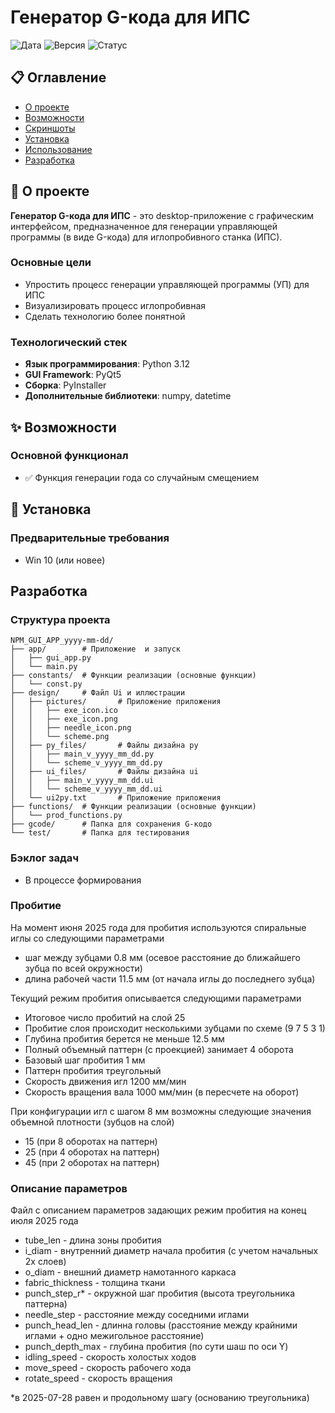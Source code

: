 # Генератор G-кода для ИПС

![Дата](https://img.shields.io/badge/дата_последнего_изменеия-15/09/25-green)
![Версия](https://img.shields.io/badge/версия-1.0.1-blue)
![Статус](https://img.shields.io/badge/статус-в%20разработке-yellow)


## 📋 Оглавление

- [О проекте](#-о-проекте)
- [Возможности](#-возможности)
- [Скриншоты](#-скриншоты)
- [Установка](#-установка)
- [Использование](#)
- [Разработка](#разработка)


## 🎯 О проекте

**Генератор G-кода для ИПС** - это desktop-приложение с графическим
интерфейсом, предназначенное для генерации управляющей программы
(в виде G-кода) для иглопробивного станка (ИПС). 

### Основные цели
- Упростить процесс генерации управляющей программы (УП) для ИПС
- Визуализировать процесс иглопробивная
- Сделать технологию более понятной

### Технологический стек
- **Язык программирования**: Python 3.12
- **GUI Framework**: PyQt5
- **Сборка**: PyInstaller
- **Дополнительные библиотеки**: numpy, datetime 

## ✨ Возможности

### Основной функционал

- ✅ Функция генерации года со случайным смещением

## 🚀 Установка


### Предварительные требования

- Win 10 (или новее)

## Разработка

### Структура проекта

```
NPM_GUI_APP_yyyy-mm-dd/
├── app/        # Приложение  и запуск 
│   ├── gui_app.py         
│   └── main.py        
├── constants/  # Функции реализации (основные функции)
│   └── const.py      
├── design/     # Файл Ui и иллюстрации
│   ├── pictures/       # Приложение приложения
│   │   ├── exe_icon.ico          
│   │   ├── exe_icon.png          
│   │   ├── needle_icon.png       
│   │   └── scheme.png              
│   ├── py_files/       # Файлы дизайна py
│   │   ├── main_v_yyyy_mm_dd.py    
│   │   └── scheme_v_yyyy_mm_dd.py  
│   ├── ui_files/       # Файлы дизайна ui
│   │   ├── main_v_yyyy_mm_dd.ui    
│   │   └── scheme_v_yyyy_mm_dd.ui  
│   └── ui2py.txt       # Приложение приложения
├── functions/  # Функции реализации (основные функции)
│   └── prod_functions.py   
├── gcode/      # Папка для сохранения G-кодо
└── test/       # Папка для тестирования
```


### Бэклог задач

- В процессе формирования


### Пробитие

На момент июня 2025 года для пробития используются
спиральные иглы со следующими параметрами

- шаг между зубцами 0.8 мм (осевое расстояние до ближайшего зубца по всей окружности)
- длина рабочей части 11.5 мм (от начала иглы до последнего зубца)

Текущий режим пробития описывается следующими параметрами

- Итоговое число пробитий на слой 25
- Пробитие слоя происходит несколькими зубцами по схеме (9 7 5 3 1)
- Глубина пробития берется не меньше 12.5 мм
- Полный объемный паттерн (с проекцией) занимает 4 оборота
- Базовый шаг пробития 1 мм
- Паттерн пробития треугольный
- Скорость движения игл 1200 мм/мин
- Скорость вращения вала 1000 мм/мин (в пересчете на оборот)

При конфигурации игл с шагом 8 мм
возможны следующие значения объемной плотности (зубцов на слой)

- 15 (при 8 оборотах на паттерн)
- 25 (при 4 оборотах на паттерн)
- 45 (при 2 оборотах на паттерн)

### Описание параметров
Файл с описанием параметров задающих режим пробития на конец июля 2025 года

- tube_len - длина зоны пробития
- i_diam - внутренний диаметр начала пробития (с учетом начальных 2х слоев)
- o_diam - внешний диаметр намотанного каркаса
- fabric_thickness - толщина ткани
- punch_step_r* - окружной шаг пробития (высота треугольника паттерна)
- needle_step - расстояние между соседними иглами
- punch_head_len - длинна головы (расстояние между крайними иглами + одно межигольное расстояние)
- punch_depth_max - глубина пробития (по сути шаш по оси Y)
- idling_speed - скорость холостых ходов
- move_speed - скорость рабочего хода
- rotate_speed - скорость вращения

*в 2025-07-28 равен и продольному шагу (основанию треугольника)